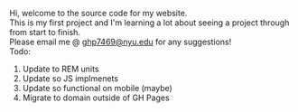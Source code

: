 Hi, welcome to the source code for my website.  
This is my first project and I'm learning a lot about seeing a project through from start to finish.  
Please email me @ ghp7469@nyu.edu for any suggestions!  
Todo:  
1. Update to REM units
2. Update so JS implmenets
3. Update so functional on mobile (maybe)
4. Migrate to domain outside of GH Pages
